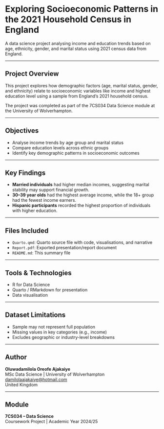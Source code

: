 # Exploring Socioeconomic Patterns in the 2021 Household Census in England

A data science project analysing income and education trends based on age, ethnicity, gender, and marital status using 2021 census data from England.

---

## Project Overview

This project explores how demographic factors (age, marital status, gender, and ethnicity) relate to socioeconomic variables like income and highest education level using a sample from England’s 2021 household census.

The project was completed as part of the 7CS034 Data Science module at the University of Wolverhampton.

---

## Objectives

- Analyse income trends by age group and marital status
- Compare education levels across ethnic groups
- Identify key demographic patterns in socioeconomic outcomes

---

## Key Findings

- **Married individuals** had higher median incomes, suggesting marital stability may support financial growth.
- **30–39 year olds** had the highest average income, while the 18+ group had the fewest income earners.
- **Hispanic participants** recorded the highest proportion of individuals with higher education.

---

## Files Included

- `Quarto.qmd`: Quarto source file with code, visualisations, and narrative
- `Report.pdf`: Exported presentation/report document
- `README.md`: This summary file

---

## Tools & Technologies

- R for Data Science
- Quarto / RMarkdown for presentation
- Data visualisation

---

##  Dataset Limitations

- Sample may not represent full population
- Missing values in key categories (e.g., income)
- Excludes geographic or industry-level breakdowns

---

## Author

**Oluwadamilola Oreofe Ajakaiye**  
MSc Data Science | University of Wolverhampton  
damilolaajakaiye@hotmail.com  
United Kingdom

---

## Module

**7CS034 – Data Science**  
Coursework Project | Academic Year 2024/25
